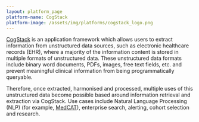 ```yaml
---
layout: platform_page
platform-name: CogStack
platform-image: /assets/img/platforms/cogstack_logo.png
---
```


[CogStack](https://cogstack.org/) is an application framework which allows users to extract information from unstructured data sources, such as electronic healthcare records (EHR), where a majority of the information content is stored in multiple formats of unstructured data. These unstructured data formats include binary word documents, PDFs, images, free text fields, etc. and prevent meaningful clinical information from being programmatically queryable. 

Therefore, once extracted, harmonised and processed, multiple uses of this unstructured data become possible based around information retrieval and extraction via CogStack. Use cases include Natural Language Processing (NLP) (for example, [MedCAT](https://arxiv.org/abs/2010.01165)), enterprise search, alerting, cohort selection and research.

